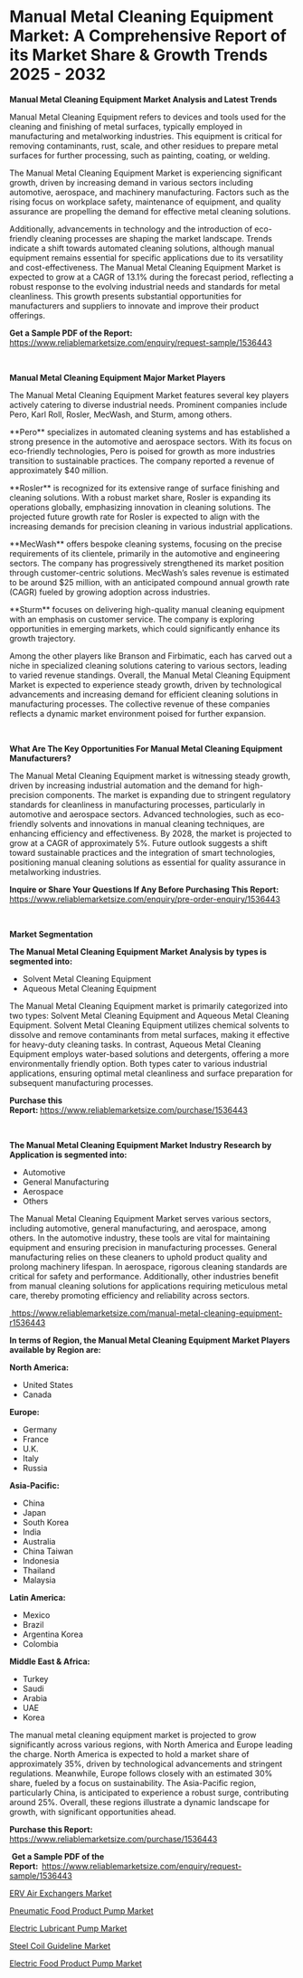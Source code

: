 <p><h1>Manual Metal Cleaning Equipment Market: A Comprehensive Report of its Market Share & Growth Trends 2025 - 2032</h1></p><p><strong>Manual Metal Cleaning Equipment Market Analysis and Latest Trends</strong></p>
<p><p>Manual Metal Cleaning Equipment refers to devices and tools used for the cleaning and finishing of metal surfaces, typically employed in manufacturing and metalworking industries. This equipment is critical for removing contaminants, rust, scale, and other residues to prepare metal surfaces for further processing, such as painting, coating, or welding.</p><p>The Manual Metal Cleaning Equipment Market is experiencing significant growth, driven by increasing demand in various sectors including automotive, aerospace, and machinery manufacturing. Factors such as the rising focus on workplace safety, maintenance of equipment, and quality assurance are propelling the demand for effective metal cleaning solutions.</p><p>Additionally, advancements in technology and the introduction of eco-friendly cleaning processes are shaping the market landscape. Trends indicate a shift towards automated cleaning solutions, although manual equipment remains essential for specific applications due to its versatility and cost-effectiveness. The Manual Metal Cleaning Equipment Market is expected to grow at a CAGR of 13.1% during the forecast period, reflecting a robust response to the evolving industrial needs and standards for metal cleanliness. This growth presents substantial opportunities for manufacturers and suppliers to innovate and improve their product offerings.</p></p>
<p><strong>Get a Sample PDF of the Report:&nbsp;</strong> <a href="https://www.reliablemarketsize.com/enquiry/request-sample/1536443?utm_campaign=2041&utm_medium=2&utm_source=Github&utm_content=ia&utm_term=11042025&utm_id=manual-metal-cleaning-equipment">https://www.reliablemarketsize.com/enquiry/request-sample/1536443</a></p>
<p>&nbsp;</p>
<p><strong>Manual Metal Cleaning Equipment Major Market Players</strong></p>
<p><p>The Manual Metal Cleaning Equipment Market features several key players actively catering to diverse industrial needs. Prominent companies include Pero, Karl Roll, Rosler, MecWash, and Sturm, among others.</p><p>**Pero** specializes in automated cleaning systems and has established a strong presence in the automotive and aerospace sectors. With its focus on eco-friendly technologies, Pero is poised for growth as more industries transition to sustainable practices. The company reported a revenue of approximately $40 million.</p><p>**Rosler** is recognized for its extensive range of surface finishing and cleaning solutions. With a robust market share, Rosler is expanding its operations globally, emphasizing innovation in cleaning solutions. The projected future growth rate for Rosler is expected to align with the increasing demands for precision cleaning in various industrial applications.</p><p>**MecWash** offers bespoke cleaning systems, focusing on the precise requirements of its clientele, primarily in the automotive and engineering sectors. The company has progressively strengthened its market position through customer-centric solutions. MecWash’s sales revenue is estimated to be around $25 million, with an anticipated compound annual growth rate (CAGR) fueled by growing adoption across industries.</p><p>**Sturm** focuses on delivering high-quality manual cleaning equipment with an emphasis on customer service. The company is exploring opportunities in emerging markets, which could significantly enhance its growth trajectory.</p><p>Among the other players like Branson and Firbimatic, each has carved out a niche in specialized cleaning solutions catering to various sectors, leading to varied revenue standings. Overall, the Manual Metal Cleaning Equipment Market is expected to experience steady growth, driven by technological advancements and increasing demand for efficient cleaning solutions in manufacturing processes. The collective revenue of these companies reflects a dynamic market environment poised for further expansion.</p></p>
<p>&nbsp;</p>
<p><strong>What Are The Key Opportunities For Manual Metal Cleaning Equipment Manufacturers?</strong></p>
<p><p>The Manual Metal Cleaning Equipment market is witnessing steady growth, driven by increasing industrial automation and the demand for high-precision components. The market is expanding due to stringent regulatory standards for cleanliness in manufacturing processes, particularly in automotive and aerospace sectors. Advanced technologies, such as eco-friendly solvents and innovations in manual cleaning techniques, are enhancing efficiency and effectiveness. By 2028, the market is projected to grow at a CAGR of approximately 5%. Future outlook suggests a shift toward sustainable practices and the integration of smart technologies, positioning manual cleaning solutions as essential for quality assurance in metalworking industries.</p></p>
<p><strong>Inquire or Share Your Questions If Any Before Purchasing This Report:</strong> <a href="https://www.reliablemarketsize.com/enquiry/pre-order-enquiry/1536443?utm_campaign=2041&utm_medium=2&utm_source=Github&utm_content=ia&utm_term=11042025&utm_id=manual-metal-cleaning-equipment">https://www.reliablemarketsize.com/enquiry/pre-order-enquiry/1536443</a></p>
<p>&nbsp;</p>
<p><strong>Market Segmentation</strong></p>
<p><strong>The Manual Metal Cleaning Equipment Market Analysis by types is segmented into:</strong></p>
<p><ul><li>Solvent Metal Cleaning Equipment</li><li>Aqueous Metal Cleaning Equipment</li></ul></p>
<p><p>The Manual Metal Cleaning Equipment market is primarily categorized into two types: Solvent Metal Cleaning Equipment and Aqueous Metal Cleaning Equipment. Solvent Metal Cleaning Equipment utilizes chemical solvents to dissolve and remove contaminants from metal surfaces, making it effective for heavy-duty cleaning tasks. In contrast, Aqueous Metal Cleaning Equipment employs water-based solutions and detergents, offering a more environmentally friendly option. Both types cater to various industrial applications, ensuring optimal metal cleanliness and surface preparation for subsequent manufacturing processes.</p></p>
<p><strong>Purchase this Report:&nbsp;</strong><a href="https://www.reliablemarketsize.com/purchase/1536443?utm_campaign=2041&utm_medium=2&utm_source=Github&utm_content=ia&utm_term=11042025&utm_id=manual-metal-cleaning-equipment">https://www.reliablemarketsize.com/purchase/1536443</a></p>
<p>&nbsp;</p>
<p><strong>The Manual Metal Cleaning Equipment Market Industry Research by Application is segmented into:</strong></p>
<p><ul><li>Automotive</li><li>General Manufacturing</li><li>Aerospace</li><li>Others</li></ul></p>
<p><p>The Manual Metal Cleaning Equipment Market serves various sectors, including automotive, general manufacturing, and aerospace, among others. In the automotive industry, these tools are vital for maintaining equipment and ensuring precision in manufacturing processes. General manufacturing relies on these cleaners to uphold product quality and prolong machinery lifespan. In aerospace, rigorous cleaning standards are critical for safety and performance. Additionally, other industries benefit from manual cleaning solutions for applications requiring meticulous metal care, thereby promoting efficiency and reliability across sectors.</p></p>
<p><a href="https://www.reliablemarketsize.com/manual-metal-cleaning-equipment-r1536443?utm_campaign=2041&utm_medium=2&utm_source=Github&utm_content=ia&utm_term=11042025&utm_id=manual-metal-cleaning-equipment">&nbsp;https://www.reliablemarketsize.com/manual-metal-cleaning-equipment-r1536443</a></p>
<p><strong>In terms of Region, the Manual Metal Cleaning Equipment Market Players available by Region are:</strong></p>
<p>
    <p> <strong> North America: </strong>
        <ul>
            <li>United States</li>
            <li>Canada</li>
        </ul>
        </p> 
    <p> <strong> Europe: </strong>
        <ul>
            <li>Germany</li>
            <li>France</li>
            <li>U.K.</li>
            <li>Italy</li>
            <li>Russia</li>
        </ul>
        </p> 
    <p> <strong> Asia-Pacific: </strong>
        <ul>
            <li>China</li>
            <li>Japan</li>
            <li>South Korea</li>
            <li>India</li>
            <li>Australia</li>
            <li>China Taiwan</li>
            <li>Indonesia</li>
            <li>Thailand</li>
            <li>Malaysia</li>
        </ul>
        </p> 
    <p> <strong> Latin America: </strong>
        <ul>
            <li>Mexico</li>
            <li>Brazil</li>
            <li>Argentina Korea</li>
            <li>Colombia</li>
        </ul>
        </p> 
    <p> <strong> Middle East & Africa: </strong>
        <ul>
            <li>Turkey</li>
            <li>Saudi</li>
            <li>Arabia</li>
            <li>UAE</li>
            <li>Korea</li>
        </ul>
    </p>
    </p>
<p><p>The manual metal cleaning equipment market is projected to grow significantly across various regions, with North America and Europe leading the charge. North America is expected to hold a market share of approximately 35%, driven by technological advancements and stringent regulations. Meanwhile, Europe follows closely with an estimated 30% share, fueled by a focus on sustainability. The Asia-Pacific region, particularly China, is anticipated to experience a robust surge, contributing around 25%. Overall, these regions illustrate a dynamic landscape for growth, with significant opportunities ahead.</p></p>
<p><strong>Purchase this Report: </strong><a href="https://www.reliablemarketsize.com/purchase/1536443?utm_campaign=2041&utm_medium=2&utm_source=Github&utm_content=ia&utm_term=11042025&utm_id=manual-metal-cleaning-equipment">https://www.reliablemarketsize.com/purchase/1536443</a></p>
<p>&nbsp;<strong>Get a Sample PDF of the Report:&nbsp;&nbsp;</strong><a href="https://www.reliablemarketsize.com/enquiry/request-sample/1536443?utm_campaign=2041&utm_medium=2&utm_source=Github&utm_content=ia&utm_term=11042025&utm_id=manual-metal-cleaning-equipment">https://www.reliablemarketsize.com/enquiry/request-sample/1536443</a></p>
<p><strong></strong></p>
<p><p><a href="https://github.com/sharphadan/Market-Research-Report-List-1/blob/main/erv-air-exchangers-market.md?utm_campaign=2041&utm_medium=2&utm_source=Github&utm_content=ia&utm_term=11042025&utm_id=manual-metal-cleaning-equipment">ERV Air Exchangers Market</a></p><p><a href="https://github.com/saoneubeh8/Market-Research-Report-List-1/blob/main/pneumatic-food-product-pump-market.md?utm_campaign=2041&utm_medium=2&utm_source=Github&utm_content=ia&utm_term=11042025&utm_id=manual-metal-cleaning-equipment">Pneumatic Food Product Pump Market</a></p><p><a href="https://github.com/deyniphytic/Market-Research-Report-List-1/blob/main/electric-lubricant-pump-market.md?utm_campaign=2041&utm_medium=2&utm_source=Github&utm_content=ia&utm_term=11042025&utm_id=manual-metal-cleaning-equipment">Electric Lubricant Pump Market</a></p><p><a href="https://github.com/anggigpps/Market-Research-Report-List-1/blob/main/steel-coil-guideline-market.md?utm_campaign=2041&utm_medium=2&utm_source=Github&utm_content=ia&utm_term=11042025&utm_id=manual-metal-cleaning-equipment">Steel Coil Guideline Market</a></p><p><a href="https://github.com/mohmodsiason/Market-Research-Report-List-1/blob/main/electric-food-product-pump-market.md?utm_campaign=2041&utm_medium=2&utm_source=Github&utm_content=ia&utm_term=11042025&utm_id=manual-metal-cleaning-equipment">Electric Food Product Pump Market</a></p></p>